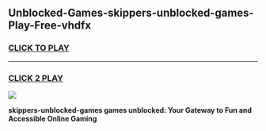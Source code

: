 
## Unblocked-Games-skippers-unblocked-games-Play-Free-vhdfx
<h3>
<a href="https://premium76.site?title=skippers-unblocked-games&ref=22A">CLICK TO PLAY</a></h3>
<hr>

<h3>
<a href="https://premium76.site?title=skippers-unblocked-games&ref=22A">CLICK 2 PLAY</a>
  
</h3>

<a href="https://premium76.site?title=skippers-unblocked-games&ref=22A"><img src="https://clearcache.store/games.png"></a>


**skippers-unblocked-games games unblocked: Your Gateway to Fun and Accessible Online Gaming**
